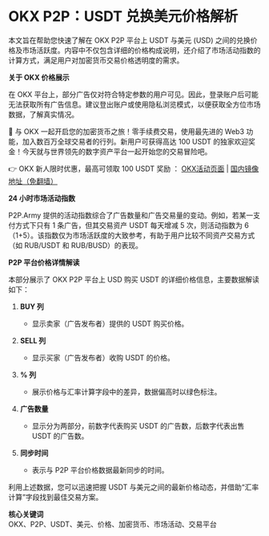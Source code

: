 # OKX P2P：USDT 兑换美元价格解析

本文旨在帮助您快速了解在 OKX P2P 平台上 USDT 与美元 (USD) 之间的兑换价格及市场活跃度。内容中不仅包含详细的价格构成说明，还介绍了市场活动指数的计算方式，满足用户对加密货币交易价格透明度的需求。

**关于 OKX 价格展示**

在 OKX 平台上，部分广告仅对符合特定参数的用户可见。因此，登录账户后可能无法获取所有广告信息。建议登出账户或使用隐私浏览模式，以便获取全方位市场数据，了解真实情况。

🚀 与 OKX 一起开启您的加密货币之旅！零手续费交易，使用最先进的 Web3 功能，加入数百万全球交易者的行列。新用户可获得高达 100 USDT 的独家欢迎奖金！今天就与世界领先的数字资产平台一起开始您的交易冒险吧。

👉 OKX 新人限时优惠，最高可领取 100 USDT 奖励 ： [OKX活动页面](https://bit.ly/OKXe) | [国内镜像地址（免翻墙）](https://bit.ly/okX)

**24 小时市场活动指数**

P2P.Army 提供的活动指数综合了广告数量和广告交易量的变动。例如，若某一支付方式下只有 1 条广告，但其交易资产 USDT 每天增减 5 次，则活动指数为 6（1+5）。该指数仅为市场活跃度的大致参考，有助于用户比较不同资产交易方式（如 RUB/USDT 和 RUB/BUSD）的表现。

**P2P 平台价格详情解读**

本部分展示了 OKX P2P 平台上 USD 购买 USDT 的详细价格信息，主要数据解读如下：

1. **BUY 列**  
   - 显示卖家（广告发布者）提供的 USDT 购买价格。

2. **SELL 列**  
   - 显示买家（广告发布者）收购 USDT 的价格。

3. **% 列**  
   - 展示价格与汇率计算字段中的差异，数据偏高时以绿色标注。

4. **广告数量**  
   - 显示分为两部分，前数字代表购买 USDT 的广告数，后数字代表出售 USDT 的广告数。

5. **同步时间**  
   - 表示与 P2P 平台价格数据最新同步的时间。

利用上述数据，您可以迅速把握 USDT 与美元之间的最新价格动态，并借助“汇率计算”字段找到最佳交易方案。

**核心关键词**  
OKX、P2P、USDT、美元、价格、加密货币、市场活动、交易平台
